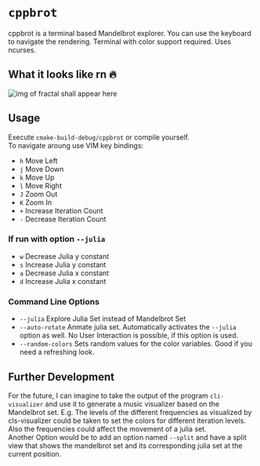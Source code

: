 # `cppbrot`

cppbrot is a terminal based Mandelbrot explorer.
You can use the keyboard to navigate the rendering. Terminal with color support required. Uses ncurses.

## What it looks like rn 🔥
![img of fractal shall appear here](https://github.com/elsholz/pybrot/blob/master/examples/2019-06-27-220018_1600x900_scrot.png "Mandelbrot.jpg😉")

## Usage
Execute `cmake-build-debug/cppbrot` or compile yourself. <br> 
To navigate aroung use VIM key bindings:
- `h` Move Left
- `j` Move Down
- `k` Move Up
- `l` Move Right
- `J` Zoom Out
- `K` Zoom In
- `+` Increase Iteration Count
- `-` Decrease Iteration Count
### If run with option `--julia`
- `w` Decrease Julia y constant
- `s` Increase Julia y constant
- `a` Decrease Julia x constant
- `d` Increase Julia x constant

### Command Line Options
- `--julia` Explore Julia Set instead of Mandelbrot Set
- `--auto-rotate` Anmate julia set. Automatically activates the `--julia` option as well. No User Interaction is possible, if this option is used.
- `--random-colors` Sets random values for the color variables. Good if you need a refreshing look.

## Further Development
For the future, I can imagine to take the output of the program `cli-visualizer` and use it to generate a music visualizer based on the Mandelbrot set. E.g. The levels of the different frequencies as visualized by cls-visualizer could be taken to set the colors for different iteration levels. Also the frequencies could affect the movement of a julia set.\
Another Option would be to add an option named `--split` and have a split view that shows the mandelbrot set and its corresponding julia set at the current position.

